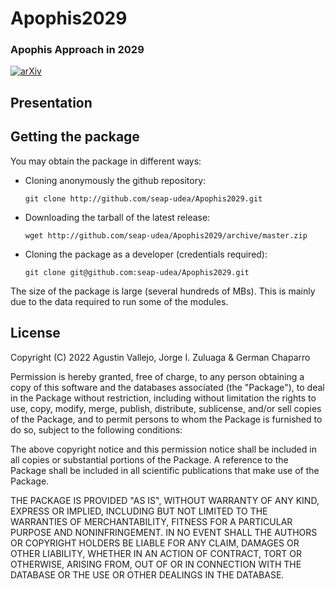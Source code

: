 # Apophis2029
### Apophis Approach in 2029

[![arXiv](http://img.shields.io/badge/arXiv-2201.12205-orange.svg?style=flat)](https://arxiv.org/abs/2201.12205)

Presentation
------------

Getting the package
-------------------

You may obtain the package in different ways:

- Cloning anonymously the github repository:

  ```  
  git clone http://github.com/seap-udea/Apophis2029.git
  ```  

- Downloading the tarball of the latest release:

  ```  
  wget http://github.com/seap-udea/Apophis2029/archive/master.zip
  ```  

- Cloning the package as a developer (credentials required):

  ```  
  git clone git@github.com:seap-udea/Apophis2029.git
  ```  

The size of the package is large (several hundreds of MBs).  This is
mainly due to the data required to run some of the modules.  

License
--------------
Copyright (C) 2022 Agustin Vallejo, Jorge I. Zuluaga & German Chaparro

Permission is hereby granted, free of charge, to any person obtaining
a copy of this software and the databases associated (the "Package"),
to deal in the Package without restriction, including without
limitation the rights to use, copy, modify, merge, publish,
distribute, sublicense, and/or sell copies of the Package, and to
permit persons to whom the Package is furnished to do so, subject to
the following conditions:

The above copyright notice and this permission notice shall be
included in all copies or substantial portions of the Package.  A
reference to the Package shall be included in all scientific
publications that make use of the Package.

THE PACKAGE IS PROVIDED "AS IS", WITHOUT WARRANTY OF ANY KIND, EXPRESS
OR IMPLIED, INCLUDING BUT NOT LIMITED TO THE WARRANTIES OF
MERCHANTABILITY, FITNESS FOR A PARTICULAR PURPOSE AND
NONINFRINGEMENT. IN NO EVENT SHALL THE AUTHORS OR COPYRIGHT HOLDERS BE
LIABLE FOR ANY CLAIM, DAMAGES OR OTHER LIABILITY, WHETHER IN AN ACTION
OF CONTRACT, TORT OR OTHERWISE, ARISING FROM, OUT OF OR IN CONNECTION
WITH THE DATABASE OR THE USE OR OTHER DEALINGS IN THE DATABASE.
